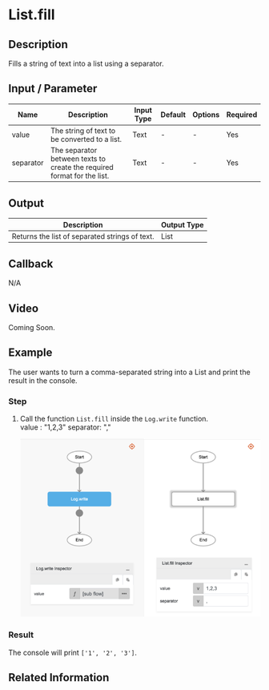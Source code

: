 # List.fill

## Description

Fills a string of text into a list using a separator.

## Input / Parameter

| Name | Description | Input Type | Default | Options | Required |
| ------ | ------ | ------ | ------ | ------ | ------ |
| value | The string of text to be converted to a list. | Text | - | - | Yes |
| separator | The separator between texts to create the required format for the list. | Text | - | - | Yes |

## Output

| Description | Output Type |
| ------ | ------ |
| Returns the list of separated strings of text. | List |

## Callback

N/A

## Video

Coming Soon.

## Example

The user wants to turn a comma-separated string into a List and print the result in the console.
</br>

### Step

1. Call the function `List.fill` inside the `Log.write` function.
    </br>
    value : "1,2,3"
    separator: ","

    ![](./fill-step-1.png)

### Result

The console will print `['1', '2', '3']`.

## Related Information